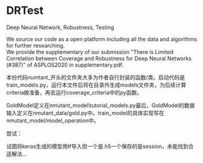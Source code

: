 # DRTest
Deep Neural Network, Robustness, Testing

We source our code as a open platform including all the data and algorithms for further researching.  
We provide the supplementary of our submission	"There is Limited Correlation between Coverage and Robustness for Deep Neural Networks (#387)" of ASPLOS2020 in supplementary.pdf. 



本份代码numtant_开头的文件夹大多为作者自行封装的函数/类。启动代码是train_models.py，运行本文件后将在目录外生成models文件夹，为后续计算criteria做准备，再去运行coverage_criteria中的py函数。

GoldModel定义在nmutant_model\tutorial_models.py最后，GoldModel的数据输入定义在nmutant_data/gold.py中。train_model的具体实现写在nmutant_model/model_operation中。

尝试：

试图将keras生成的模型用tf导入但一个是.h5一个保存的是session，未能找到合适解法...

